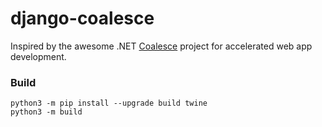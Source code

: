 # django-coalesce

Inspired by the awesome .NET [Coalesce](https://intellitect.github.io/Coalesce/) project for accelerated web app development.

### Build

```shell
python3 -m pip install --upgrade build twine
python3 -m build
```
